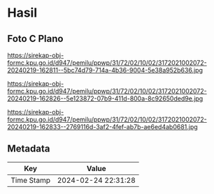 # Hasil

## Foto C Plano

https://sirekap-obj-formc.kpu.go.id/d947/pemilu/ppwp/31/72/02/10/02/3172021002072-20240219-162811--5bc74d79-714a-4b36-9004-5e38a952b636.jpg

https://sirekap-obj-formc.kpu.go.id/d947/pemilu/ppwp/31/72/02/10/02/3172021002072-20240219-162826--5e123872-07b9-411d-800a-8c92650ded9e.jpg

https://sirekap-obj-formc.kpu.go.id/d947/pemilu/ppwp/31/72/02/10/02/3172021002072-20240219-162833--2769116d-3af2-4fef-ab7b-ae6ed4ab0681.jpg


## Metadata

| Key        | Value               |
| ---------- | ------------------- |
| Time Stamp | 2024-02-24 22:31:28 |



